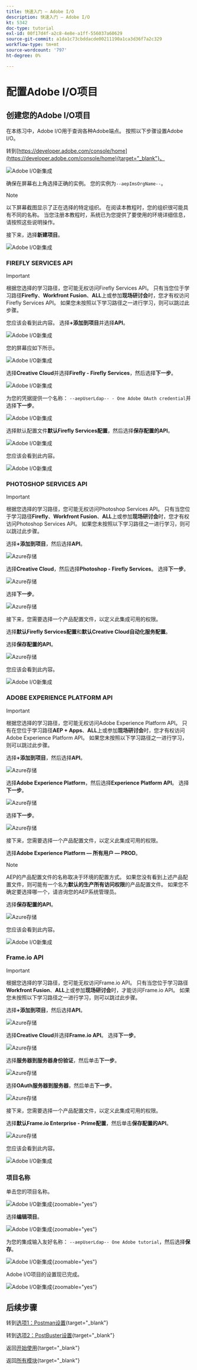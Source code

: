 ```yaml
---
title: 快速入门 — Adobe I/O
description: 快速入门 — Adobe I/O
kt: 5342
doc-type: tutorial
exl-id: 00f17d4f-a2c8-4e8e-a1ff-556037a60629
source-git-commit: a1da1c73cbddacde00211190a1ca3d36f7a2c329
workflow-type: tm+mt
source-wordcount: '797'
ht-degree: 0%

---
```


# 配置Adobe I/O项目

## 创建您的Adobe I/O项目

在本练习中，Adobe I/O用于查询各种Adobe端点。 按照以下步骤设置Adobe I/O。

转到[https://developer.adobe.com/console/home](https://developer.adobe.com/console/home){target="_blank"}。

![Adobe I/O新集成](./images/iohome.png)

确保在屏幕右上角选择正确的实例。 您的实例为`--aepImsOrgName--`。

>[!NOTE]
>
> 以下屏幕截图显示了正在选择的特定组织。 在阅读本教程时，您的组织很可能具有不同的名称。 当您注册本教程时，系统已为您提供了要使用的环境详细信息，请按照这些说明操作。

接下来，选择&#x200B;**新建项目**。

![Adobe I/O新集成](./images/iocomp.png)

### FIREFLY SERVICES API

>[!IMPORTANT]
>
>根据您选择的学习路径，您可能无权访问Firefly Services API。 只有当您位于学习路径&#x200B;**Firefly**、**Workfront Fusion**、**ALL**&#x200B;上或参加&#x200B;**现场研讨会**&#x200B;时，您才有权访问Firefly Services API。 如果您未按照以下学习路径之一进行学习，则可以跳过此步骤。

您应该会看到此内容。 选择&#x200B;**+添加到项目**&#x200B;并选择&#x200B;**API**。

![Adobe I/O新集成](./images/adobe_io_access_api.png)

您的屏幕应如下所示。

![Adobe I/O新集成](./images/api1.png)

选择&#x200B;**Creative Cloud**&#x200B;并选择&#x200B;**Firefly - Firefly Services**，然后选择&#x200B;**下一步**。

![Adobe I/O新集成](./images/api3.png)

为您的凭据提供一个名称： `--aepUserLdap-- - One Adobe OAuth credential`并选择&#x200B;**下一步**。

![Adobe I/O新集成](./images/api4.png)

选择默认配置文件&#x200B;**默认Firefly Services配置**，然后选择&#x200B;**保存配置的API**。

![Adobe I/O新集成](./images/api9.png)

您应该会看到此内容。

![Adobe I/O新集成](./images/api10.png)

### PHOTOSHOP SERVICES API

>[!IMPORTANT]
>
>根据您选择的学习路径，您可能无权访问Photoshop Services API。 只有当您位于学习路径&#x200B;**Firefly**、**Workfront Fusion**、**ALL**&#x200B;上或参加&#x200B;**现场研讨会**&#x200B;时，您才有权访问Photoshop Services API。 如果您未按照以下学习路径之一进行学习，则可以跳过此步骤。
>
>选择&#x200B;**+添加到项目**，然后选择&#x200B;**API**。

![Azure存储](./images/ps2.png)

选择&#x200B;**Creative Cloud**，然后选择&#x200B;**Photoshop - Firefly Services**。 选择&#x200B;**下一步**。

![Azure存储](./images/ps3.png)

选择&#x200B;**下一步**。

![Azure存储](./images/ps4.png)

接下来，您需要选择一个产品配置文件，以定义此集成可用的权限。

选择&#x200B;**默认Firefly Services配置**&#x200B;和&#x200B;**默认Creative Cloud自动化服务配置**。

选择&#x200B;**保存配置的API**。

![Azure存储](./images/ps5.png)

您应该会看到此内容。

![Adobe I/O新集成](./images/ps7.png)

### ADOBE EXPERIENCE PLATFORM API

>[!IMPORTANT]
>
>根据您选择的学习路径，您可能无权访问Adobe Experience Platform API。 只有在您位于学习路径&#x200B;**AEP + Apps**、**ALL**&#x200B;上或参加&#x200B;**现场研讨会**&#x200B;时，您才有权访问Adobe Experience Platform API。 如果您未按照以下学习路径之一进行学习，则可以跳过此步骤。

选择&#x200B;**+添加到项目**，然后选择&#x200B;**API**。

![Azure存储](./images/aep1.png)

选择&#x200B;**Adobe Experience Platform**，然后选择&#x200B;**Experience Platform API**。 选择&#x200B;**下一步**。

![Azure存储](./images/aep2.png)

选择&#x200B;**下一步**。

![Azure存储](./images/aep3.png)

接下来，您需要选择一个产品配置文件，以定义此集成可用的权限。

选择&#x200B;**Adobe Experience Platform — 所有用户 — PROD**。

>[!NOTE]
>
>AEP的产品配置文件的名称取决于环境的配置方式。 如果您没有看到上述产品配置文件，则可能有一个名为&#x200B;**默认的生产所有访问权限**&#x200B;的产品配置文件。 如果您不确定要选择哪一个，请咨询您的AEP系统管理员。

选择&#x200B;**保存配置的API**。

![Azure存储](./images/aep4.png)

您应该会看到此内容。

![Adobe I/O新集成](./images/aep5.png)

### Frame.io API

>[!IMPORTANT]
>
>根据您选择的学习路径，您可能无权访问Frame.io API。 只有当您位于学习路径&#x200B;**Workfront Fusion**、**ALL**&#x200B;上或参加&#x200B;**现场研讨会**&#x200B;时，才能访问Frame.io API。 如果您未按照以下学习路径之一进行学习，则可以跳过此步骤。

选择&#x200B;**+添加到项目**，然后选择&#x200B;**API**。

![Azure存储](./images/fiops2.png)

选择&#x200B;**Creative Cloud**&#x200B;并选择&#x200B;**Frame.io API**。 选择&#x200B;**下一步**。

![Azure存储](./images/fiops3.png)

选择&#x200B;**服务器到服务器身份验证**，然后单击&#x200B;**下一步**。

![Azure存储](./images/fiops4.png)

选择&#x200B;**OAuth服务器到服务器**，然后单击&#x200B;**下一步**。

![Azure存储](./images/fiops5.png)

接下来，您需要选择一个产品配置文件，以定义此集成可用的权限。

选择&#x200B;**默认Frame.io Enterprise - Prime配置**，然后单击&#x200B;**保存配置的API**。

![Azure存储](./images/fiops6.png)

您应该会看到此内容。

![Adobe I/O新集成](./images/fiops7.png)

### 项目名称

单击您的项目名称。

![Adobe I/O新集成](./images/api13.png){zoomable="yes"}

选择&#x200B;**编辑项目**。

![Adobe I/O新集成](./images/api14.png){zoomable="yes"}

为您的集成输入友好名称： `--aepUserLdap-- One Adobe tutorial`，然后选择&#x200B;**保存**。

![Adobe I/O新集成](./images/api15.png){zoomable="yes"}

Adobe I/O项目的设置现已完成。

![Adobe I/O新集成](./images/api16.png){zoomable="yes"}

## 后续步骤

转到[选项1：Postman设置](./ex7.md){target="_blank"}

转到[选项2：PostBuster设置](./ex8.md){target="_blank"}

返回[开始使用](./getting-started.md){target="_blank"}

返回[所有模块](./../../../overview.md){target="_blank"}
